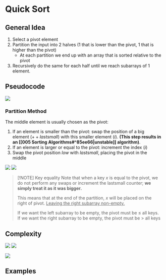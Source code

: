 # Quick Sort
## General Idea
1. Select a pivot element
2. Partition the input into 2 halves (1 that is lower than the pivot, 1 that is higher than the pivot)
	- At each partition we end up with an array that is sorted relative to the pivot
3. Recursively do the same for each half until we reach subarrays of 1 element.

## Pseudocode
![](https://i.imgur.com/3ezJ7J7.png)

### Partition Method
The middle element is usually chosen as the pivot:
1. If an element is smaller than the pivot: swap the position of a big element $(++lastsmall)$ with this smaller element $(i)$. __(This step results in an [[005 Sorting Algorithms#^85ee66|unstable]] algorithm)__.
2. If an element is larger or equal to the pivot: increment the index $(i)$
3. Swap the pivot position $low$ with $lastsmall$, placing the pivot in the middle

![](https://i.imgur.com/F8TKAUu.png)
![](https://i.imgur.com/s4gxfuU.png)


> [!NOTE] Key equality
> Note that when a key $x$ is equal to the pivot, we do not perform any swaps or increment the lastsmall counter; __we simply treat it as it was bigger.__
> 
> This means that at the end of the partition, $x$ will be placed on the right of pivot. <u>Leaving the right subarray non-empty.</u>
> 
> If we want the left subarray to be empty, the pivot must be $\le$ all keys.
> If we want the right subarray to be empty, the pivot must be $>$ all keys



## Complexity
![](https://i.imgur.com/3libTLv.png)
![](https://i.imgur.com/5VTznYZ.png)

![](https://i.imgur.com/10uneW7.png)

## Examples